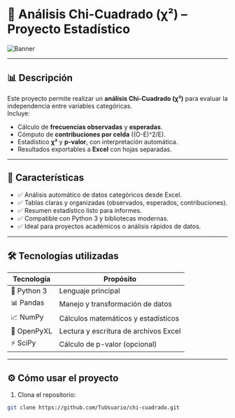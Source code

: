 # 🎯 Análisis Chi-Cuadrado (χ²) – Proyecto Estadístico

![Banner](https://img.shields.io/badge/Estadística-ChiCuadrado-blue?style=for-the-badge)

---

## 📊 Descripción
Este proyecto permite realizar un **análisis Chi-Cuadrado (χ²)** para evaluar la independencia entre variables categóricas.  
Incluye:
- Cálculo de **frecuencias observadas** y **esperadas**.
- Cómputo de **contribuciones por celda** \((O-E)^2/E\).
- Estadístico **χ²** y **p-valor**, con interpretación automática.
- Resultados exportables a **Excel** con hojas separadas.

---

## 🚀 Características
- ✅ Análisis automático de datos categóricos desde Excel.
- ✅ Tablas claras y organizadas (observados, esperados, contribuciones).
- ✅ Resumen estadístico listo para informes.
- ✅ Compatible con Python 3 y bibliotecas modernas.
- ✅ Ideal para proyectos académicos o análisis rápidos de datos.

---

## 🛠 Tecnologías utilizadas
| Tecnología | Propósito |
|------------|-----------|
| 🐍 Python 3 | Lenguaje principal |
| 📊 Pandas | Manejo y transformación de datos |
| 📈 NumPy | Cálculos matemáticos y estadísticos |
| 📘 OpenPyXL | Lectura y escritura de archivos Excel |
| ⚡ SciPy | Cálculo de p-valor (opcional) |

---

## ⚙️ Cómo usar el proyecto
1. Clona el repositorio:
```bash
git clone https://github.com/TuUsuario/chi-cuadrado.git
